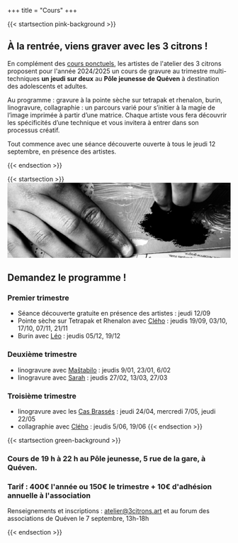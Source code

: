 +++
title = "Cours"
+++

{{< startsection pink-background >}}
## À la rentrée, viens graver avec les 3 citrons ! 

En complément des [cours ponctuels](https://www.helloasso.com/associations/l-atelier-des-3-citrons/boutiques/ateliers-et-cours-de-gravure), les artistes de l'atelier des 3 citrons 
proposent pour l'année 2024/2025 un cours de gravure au trimestre multi-
techniques **un jeudi sur deux** au **Pôle jeunesse de Quéven** à destination des
adolescents et adultes.


Au programme : gravure à la pointe sèche sur tetrapak et rhenalon, burin,
linogravure, collagraphie : un parcours varié pour s’initier à la magie de 
l’image imprimée à partir d’une matrice. Chaque artiste vous fera découvrir
les spécificités d’une technique et vous invitera à entrer dans son processus 
créatif.


Tout commence avec une séance découverte ouverte à tous le jeudi 12
septembre, en présence des artistes.

{{< endsection >}}
 
{{< startsection >}}
![encrage](./cours.jpg)
## Demandez le programme !


### Premier trimestre
- Séance découverte gratuite en présence des artistes : jeudi 12/09
-  Pointe sèche sur Tetrapak et Rhenalon avec [Clého](https://www.instagram.com/cleho_estampe/) : jeudis 19/09, 03/10, 17/10, 07/11, 21/11
-  Burin avec [Léo](https://www.instagram.com/leopaulcreations/) : jeudis 05/12, 19/12


### Deuxième trimestre
- linogravure avec [Maštabilo](https://www.instagram.com/mastabilo/) : jeudis 9/01, 23/01, 6/02
- linogravure avec [Sarah](https://www.instagram.com/s.c.arah.bee/) : jeudis 27/02, 13/03, 27/03


### Troisième trimestre
- linogravure avec les [Cas Brassés](https://www.instagram.com/les.cas.brasses/) : jeudi 24/04, mercredi 7/05, jeudi 22/05
- collagraphie avec [Clého](https://www.instagram.com/cleho_estampe/) : jeudis 5/06, 19/06
{{< endsection >}}

{{< startsection green-background >}}
### Cours de 19 h à 22 h au Pôle jeunesse, 5 rue de la gare, à Quéven.

### Tarif : 400€ l'année ou 150€ le trimestre + 10€ d'adhésion annuelle à l'association

Renseignements et inscriptions : atelier@3citrons.art et au forum des associations de Quéven le 7 septembre, 13h-18h

{{< endsection >}}
